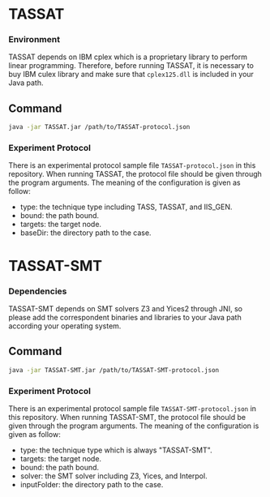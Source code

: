 # TASSAT

### Environment
TASSAT depends on IBM cplex which is a proprietary library to perform linear programming. Therefore, before running TASSAT, it is necessary to buy IBM culex library and make sure that `cplex125.dll` is included in your Java path.

## Command

```bash
java -jar TASSAT.jar /path/to/TASSAT-protocol.json
```

### Experiment Protocol

There is an experimental protocol sample file `TASSAT-protocol.json` in this repository. When running TASSAT, the protocol file should be given through the program arguments. The meaning of the configuration is given as follow:

- type: the technique type including  TASS, TASSAT, and IIS_GEN.
- bound: the path bound.
- targets: the target node.
- baseDir: the directory path to the case.

# TASSAT-SMT

### Dependencies

TASSAT-SMT depends on SMT solvers Z3 and Yices2 through JNI, so please add the correspondent binaries and libraries to your Java path according your operating system.

## Command

```bash
java -jar TASSAT-SMT.jar /path/to/TASSAT-SMT-protocol.json
```

### Experiment Protocol

There is an experimental protocol sample file `TASSAT-SMT-protocol.json` in this repository. When running TASSAT-SMT, the protocol file should be given through the program arguments. The meaning of the configuration is given as follow:

- type: the technique type which is always "TASSAT-SMT".
- targets: the target node.
- bound: the path bound.
- solver: the SMT solver including Z3, Yices, and Interpol.
- inputFolder: the directory path to the case.